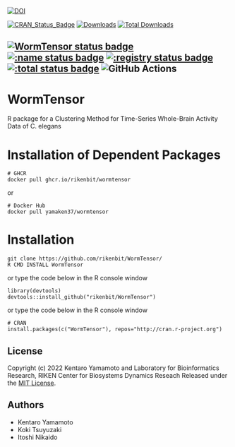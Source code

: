 [![DOI](https://zenodo.org/badge/DOI/10.5281/zenodo.7064124.svg)](https://doi.org/10.5281/zenodo.7064124)

[![CRAN_Status_Badge](http://www.r-pkg.org/badges/version/WormTensor)](https://cran.r-project.org/package=WormTensor)
[![Downloads](https://cranlogs.r-pkg.org/badges/WormTensor)](https://CRAN.R-project.org/package=WormTensor)
[![Total Downloads](https://cranlogs.r-pkg.org/badges/grand-total/WormTensor?color=orange)](https://CRAN.R-project.org/package=WormTensor)

[![WormTensor status badge](https://rikenbit.r-universe.dev/badges/WormTensor)](https://rikenbit.r-universe.dev)
[![:name status badge](https://rikenbit.r-universe.dev/badges/:name)](https://rikenbit.r-universe.dev)
[![:registry status badge](https://rikenbit.r-universe.dev/badges/:registry)](https://rikenbit.r-universe.dev)
[![:total status badge](https://rikenbit.r-universe.dev/badges/:total)](https://rikenbit.r-universe.dev)
![GitHub Actions](https://github.com/rikenbit/WormTensor/actions/workflows/build_push_test.yml/badge.svg)
--------------------------------------------------
# WormTensor
R package for a Clustering Method for Time-Series Whole-Brain Activity Data of C. elegans

Installation of Dependent Packages
======
~~~~
# GHCR
docker pull ghcr.io/rikenbit/wormtensor
~~~~
or 
~~~~
# Docker Hub
docker pull yamaken37/wormtensor
~~~~

Installation
======
~~~~
git clone https://github.com/rikenbit/WormTensor/
R CMD INSTALL WormTensor
~~~~
or type the code below in the R console window
~~~~
library(devtools)
devtools::install_github("rikenbit/WormTensor")
~~~~
or type the code below in the R console window
~~~~
# CRAN
install.packages(c("WormTensor"), repos="http://cran.r-project.org")
~~~~

## License
Copyright (c) 2022 Kentaro Yamamoto and Laboratory for Bioinformatics Research, RIKEN Center for Biosystems Dynamics Reseach
Released under the [MIT License](https://choosealicense.com/licenses/mit/).

## Authors
- Kentaro Yamamoto
- Koki Tsuyuzaki
- Itoshi Nikaido
